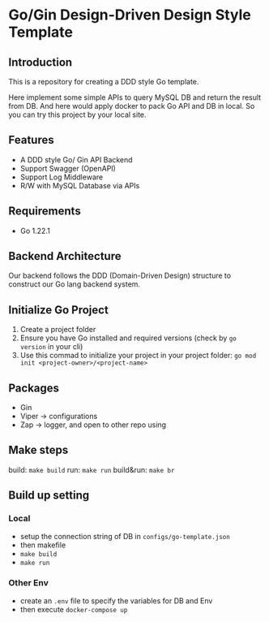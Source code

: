 # Go/Gin Design-Driven Design Style Template

## Introduction
This is a repository for creating a DDD style Go template.

Here implement some simple APIs to query MySQL DB and return the result from DB.
And here would apply docker to pack Go API and DB in local. So you can try this project by your local site.

## Features
* A DDD style Go/ Gin API Backend
* Support Swagger (OpenAPI)
* Support Log Middleware
* R/W with MySQL Database via APIs

## Requirements
* Go 1.22.1

## Backend Architecture
Our backend follows the DDD (Domain-Driven Design) structure to construct our Go lang backend system.

## Initialize Go Project
1. Create a project folder
2. Ensure you have Go installed and required versions (check by `go version` in your cli)
3. Use this commad to initialize your project in your project folder: ```go mod init <project-owner>/<project-name>```

## Packages
* Gin
* Viper -> configurations
* Zap -> logger, and open to other repo using

## Make steps
build: `make build`
run: `make run`
build&run: `make br`

## Build up setting
### Local
* setup the connection string of DB in `configs/go-template.json` 
* then makefile
* `make build`
* `make run`
### Other Env
* create an `.env` file to specify the variables for DB and Env
* then execute `docker-compose up`